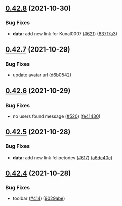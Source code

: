 ## [0.42.8](https://github.com/EddieHubCommunity/LinkFree/compare/v0.42.7...v0.42.8) (2021-10-30)


### Bug Fixes

* **data:** add new link for Kunal0007 ([#621](https://github.com/EddieHubCommunity/LinkFree/issues/621)) ([837f7a3](https://github.com/EddieHubCommunity/LinkFree/commit/837f7a3d082fa5f751616c58ab5ead113bb7f7ef))



## [0.42.7](https://github.com/EddieHubCommunity/LinkFree/compare/v0.42.6...v0.42.7) (2021-10-29)


### Bug Fixes

* update avatar url ([d6b0542](https://github.com/EddieHubCommunity/LinkFree/commit/d6b05428d2f9e897e9ade44fdff295b751a3284b))



## [0.42.6](https://github.com/EddieHubCommunity/LinkFree/compare/v0.42.5...v0.42.6) (2021-10-29)


### Bug Fixes

* no users found message ([#520](https://github.com/EddieHubCommunity/LinkFree/issues/520)) ([fe41430](https://github.com/EddieHubCommunity/LinkFree/commit/fe414300cfe0624c4ac03764e080c31f3d7b4a9c))



## [0.42.5](https://github.com/EddieHubCommunity/LinkFree/compare/v0.42.4...v0.42.5) (2021-10-28)


### Bug Fixes

* **data:** add new link felipetodev ([#617](https://github.com/EddieHubCommunity/LinkFree/issues/617)) ([a6dc40c](https://github.com/EddieHubCommunity/LinkFree/commit/a6dc40c2b198d63e69718a903b0e55afad0d805d))



## [0.42.4](https://github.com/EddieHubCommunity/LinkFree/compare/v0.42.3...v0.42.4) (2021-10-28)


### Bug Fixes

* toolbar ([#414](https://github.com/EddieHubCommunity/LinkFree/issues/414)) ([9029abe](https://github.com/EddieHubCommunity/LinkFree/commit/9029abe061144dd5b8c0ea9b974cdf1d499bebd6))



